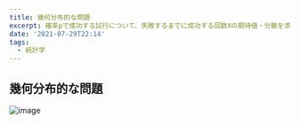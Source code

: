```yaml
---
title: 幾何分布的な問題
excerpt: 確率pで成功する試行について、失敗するまでに成功する回数Xの期待値・分散を求める
date: '2021-07-29T22:14'
tags:
  - 統計学
---
```


## 幾何分布的な問題

![image](https://res.cloudinary.com/ddaz9etkx/image/upload/v1627652240/math/Untitled_Draft_-1_2_mmyi2j.jpg)